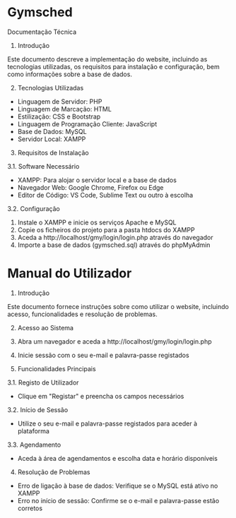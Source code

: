 # Gymsched

Documentação Técnica

1. Introdução

Este documento descreve a implementação do website, incluindo as tecnologias utilizadas, os requisitos para instalação e configuração, bem como informações sobre a base de dados.

2. Tecnologias Utilizadas

- Linguagem de Servidor: PHP
- Linguagem de Marcação: HTML
- Estilização: CSS e Bootstrap
- Linguagem de Programação Cliente: JavaScript
- Base de Dados: MySQL
- Servidor Local: XAMPP

3. Requisitos de Instalação

3.1. Software Necessário

- XAMPP: Para alojar o servidor local e a base de dados
- Navegador Web: Google Chrome, Firefox ou Edge
- Editor de Código: VS Code, Sublime Text ou outro à escolha

3.2. Configuração

1. Instale o XAMPP e inicie os serviços Apache e MySQL
2. Copie os ficheiros do projeto para a pasta htdocs do XAMPP
3. Aceda a http://localhost/gmy/login/login.php através do navegador
4. Importe a base de dados (gymsched.sql) através do phpMyAdmin

# Manual do Utilizador

1. Introdução

Este documento fornece instruções sobre como utilizar o website, incluindo acesso, funcionalidades e resolução de problemas.

2. Acesso ao Sistema

1. Abra um navegador e aceda a http://localhost/gmy/login/login.php
2. Inicie sessão com o seu e-mail e palavra-passe registados

3. Funcionalidades Principais

3.1. Registo de Utilizador

- Clique em "Registar" e preencha os campos necessários

3.2. Início de Sessão

- Utilize o seu e-mail e palavra-passe registados para aceder à plataforma

3.3. Agendamento

- Aceda à área de agendamentos e escolha data e horário disponíveis

4. Resolução de Problemas

- Erro de ligação à base de dados: Verifique se o MySQL está ativo no XAMPP
- Erro no início de sessão: Confirme se o e-mail e palavra-passe estão corretos
